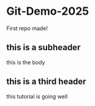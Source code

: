 # Git-Demo-2025

First repo made!

## this is a subheader

this is the body

## this is a third header
this tutorial is going well